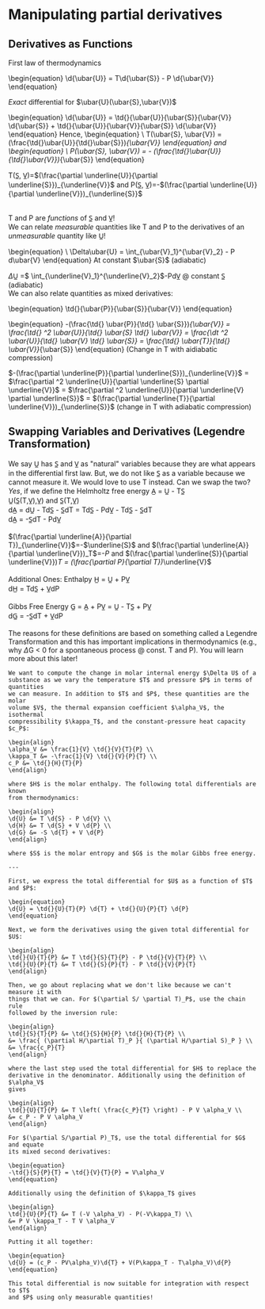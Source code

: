 # Manipulating partial derivatives
## Derivatives as Functions

First law of thermodynamics

\begin{equation}
\d{\ubar{U}} = T\d{\ubar{S}} - P \d{\ubar{V}}
\end{equation}

*Exact* differential for $\ubar{U}(\ubar{S},\ubar{V})$

\begin{equation}
\d{\ubar{U}} = \td{}{\ubar{U}}{\ubar{S}}{\ubar{V}} \d{\ubar{S}} + \td{}{\ubar{U}}{\ubar{V}}{\ubar{S}} \d{\ubar{V}}
\end{equation}
Hence,
\begin{equation}
\ T(\ubar{S}, \ubar{V}) = (\frac{\td{}\ubar{U}}{\td{}\ubar{S}})_{\ubar{V}}
\end{equation}
and
\begin{equation}
\ P(\ubar{S}, \ubar{V}) = - (\frac{\td{}\ubar{U}}{\td{}\ubar{V}})_{\ubar{S}}
\end{equation}

T(S̲, V̲)=$(\frac{\partial \underline{U}}{\partial \underline{S}})_{\underline{V}}$ and P(S̲, V̲)=-$(\frac{\partial \underline{U}}{\partial \underline{V}})_{\underline{S}}$ <br>
<br>

T and P are *functions* of S̲ and V̲! <br>
We can relate *measurable* quantities like T and P to the derivatives of an *unmeasurable* quantity like U̲!

\begin{equation}
\ \Delta\ubar{U} = \int_{\ubar{V}_1}^{\ubar{V}_2} - P d\ubar{V}
\end{equation}
At constant $\ubar{S}$ (adiabatic)

$\Delta$U̲ =$ \int_{\underline{V}_1}^{\underline{V}_2}$-PdV̲ @ constant S̲ (adiabatic) <br>
We can also relate quantities as mixed derivatives: <br>

\begin{equation}
\td{}{\ubar{P}}{\ubar{S}}{\ubar{V}}
\end{equation}

\begin{equation}
-(\frac{\td{} \ubar{P}}{\td{} \ubar{S}})_{\ubar{V}} = \frac{\td{} ^2 \ubar{U}}{\td{} \ubar{S} \td{} \ubar{V}} = \frac{\dt ^2 \ubar{U}}{\td{} \ubar{V} \td{} \ubar{S}} = \frac{\td{} \ubar{T}}{\td{} \ubar{V}}_{\ubar{S}}
\end{equation}
(Change in T with aidiabatic compression)

$-(\frac{\partial \underline{P}}{\partial \underline{S}})_{\underline{V}}$ = $\frac{\partial ^2 \underline{U}}{\partial \underline{S} \partial \underline{V}}$ = $\frac{\partial ^2 \underline{U}}{\partial \underline{V} \partial \underline{S}}$ = $(\frac{\partial \underline{T}}{\partial \underline{V}})_{\underline{S}}$ (change in T with adiabatic compression) <br>

## Swapping Variables and Derivatives (Legendre Transformation)

We say U̲ has S̲ and V̲ as "natural" variables because they are what appears in the differential first law. But, we do not like S̲ as a variable because we cannot measure it. We would love to use T instead. Can we swap the two? <br>
*Yes*, if we define the Helmholtz free energy A̲ = U̲ - TS̲ <br>
U̲(S̲(T,V̲),V̲) and S̲(T,V̲) <br>
dA̲ = dU̲ - TdS̲ - S̲dT = TdS̲ - PdV̲ - TdS̲ - S̲dT <br>
dA̲ = -S̲dT - PdV̲ <br>
<br>
$(\frac{\partial \underline{A}}{\partial T})_{\underline{V}}$=-$\underline{S}$  and  $(\frac{\partial \underline{A}}{\partial \underline{V}})_T$=-$P$  and  $(\frac{\partial \underline{S}}{\partial \underline{V}})_T $=$ (\frac{\partial P}{\partial T})_\underline{V}$ <br>
<br>
Additional Ones: Enthalpy   H̲ = U̲ + PV̲ <br>
                           dH̲ = TdS̲ + V̲dP <br>
<br>
        Gibbs Free Energy   G̲ = A̲ + PV̲ = U̲ - TS̲ + PV̲ <br>
                           dG̲ = -S̲dT + V̲dP <br>
<br>
The reasons for these definitions are based on something called a Legendre Transformation and this has important implications in thermodynamics (e.g., why $\Delta$G $<$ 0 for a spontaneous process @ const. T and P). You will learn more about this later!


```{example} Change in internal energy
We want to compute the change in molar internal energy $\Delta U$ of a
substance as we vary the temperature $T$ and pressure $P$ in terms of quantities
we can measure. In addition to $T$ and $P$, these quantities are the molar
volume $V$, the thermal expansion coefficient $\alpha_V$, the isothermal
compressibility $\kappa_T$, and the constant-pressure heat capacity $c_P$:

\begin{align}
\alpha_V &= \frac{1}{V} \td{}{V}{T}{P} \\
\kappa_T &= -\frac{1}{V} \td{}{V}{P}{T} \\
c_P &= \td{}{H}{T}{P}
\end{align}

where $H$ is the molar enthalpy. The following total differentials are known
from thermodynamics:

\begin{align}
\d{U} &= T \d{S} - P \d{V} \\
\d{H} &= T \d{S} + V \d{P} \\
\d{G} &= -S \d{T} + V \d{P}
\end{align}

where $S$ is the molar entropy and $G$ is the molar Gibbs free energy.

---

First, we express the total differential for $U$ as a function of $T$ and $P$:

\begin{equation}
\d{U} = \td{}{U}{T}{P} \d{T} + \td{}{U}{P}{T} \d{P}
\end{equation}

Next, we form the derivatives using the given total differential for $U$:

\begin{align}
\td{}{U}{T}{P} &= T \td{}{S}{T}{P} - P \td{}{V}{T}{P} \\
\td{}{U}{P}{T} &= T \td{}{S}{P}{T} - P \td{}{V}{P}{T}
\end{align}

Then, we go about replacing what we don't like because we can't measure it with
things that we can. For $(\partial S/ \partial T)_P$, use the chain rule
followed by the inversion rule:

\begin{align}
\td{}{S}{T}{P} &= \td{}{S}{H}{P} \td{}{H}{T}{P} \\
&= \frac{ (\partial H/\partial T)_P }{ (\partial H/\partial S)_P } \\
&= \frac{c_P}{T}
\end{align}

where the last step used the total differential for $H$ to replace the
derivative in the denominator. Additionally using the definition of $\alpha_V$
gives

\begin{align}
\td{}{U}{T}{P} &= T \left( \frac{c_P}{T} \right) - P V \alpha_V \\
&= c_P - P V \alpha_V
\end{align}

For $(\partial S/\partial P)_T$, use the total differential for $G$ and equate
its mixed second derivatives:

\begin{equation}
-\td{}{S}{P}{T} = \td{}{V}{T}{P} = V\alpha_V
\end{equation}

Additionally using the definition of $\kappa_T$ gives

\begin{align}
\td{}{U}{P}{T} &= T (-V \alpha_V) - P(-V\kappa_T) \\
&= P V \kappa_T - T V \alpha_V
\end{align}

Putting it all together:

\begin{equation}
\d{U} = (c_P - PV\alpha_V)\d{T} + V(P\kappa_T - T\alpha_V)\d{P}
\end{equation}

This total differential is now suitable for integration with respect to $T$
and $P$ using only measurable quantities!
```
